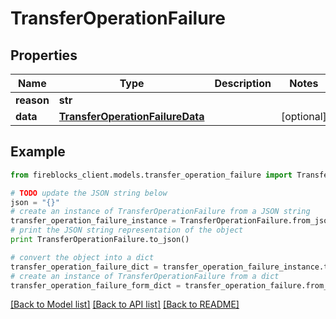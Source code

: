 # TransferOperationFailure


## Properties

Name | Type | Description | Notes
------------ | ------------- | ------------- | -------------
**reason** | **str** |  | 
**data** | [**TransferOperationFailureData**](TransferOperationFailureData.md) |  | [optional] 

## Example

```python
from fireblocks_client.models.transfer_operation_failure import TransferOperationFailure

# TODO update the JSON string below
json = "{}"
# create an instance of TransferOperationFailure from a JSON string
transfer_operation_failure_instance = TransferOperationFailure.from_json(json)
# print the JSON string representation of the object
print TransferOperationFailure.to_json()

# convert the object into a dict
transfer_operation_failure_dict = transfer_operation_failure_instance.to_dict()
# create an instance of TransferOperationFailure from a dict
transfer_operation_failure_form_dict = transfer_operation_failure.from_dict(transfer_operation_failure_dict)
```
[[Back to Model list]](../README.md#documentation-for-models) [[Back to API list]](../README.md#documentation-for-api-endpoints) [[Back to README]](../README.md)


